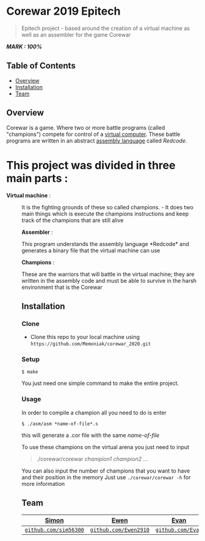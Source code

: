 # Corewar 2019 Epitech

> Epitech project - based around the creation of a virtual machine as well as an assembler for the game Corewar

***MARK : 100%***


## Table of Contents

- [Overview](#overview)
- [Installation](#installation)
- [Team](#team)


## Overview
Corewar is a game.  Where two or more battle programs (called "champions") compete for control of a [virtual computer](https://en.wikipedia.org/wiki/Virtual_machine "Virtual machine"). These battle programs are written in an abstract [assembly language](https://en.wikipedia.org/wiki/Assembly_language "Assembly language") called _Redcode_.

 # **This project was divided in three main parts :**

 **Virtual machine** :
  <dd>It is the fighting grounds of these so called champions.
 - It does two main things which is execute the champions instructions and keep track of the champions that are still alive

**Assembler** :
 <dd>This program understands the assembly language *Redcode* and generates a binary file that the virtual machine can use

**Champions** :
<dd>These are the warriors that will battle in the virtual machine; they are written in the assembly code and must be able to survive in the harsh environment that is the Corewar


## Installation

### Clone

- Clone this repo to your local machine using `https://github.com/Memoniak/corewar_2020.git`

### Setup

```shell
$ make
```
You just need one simple command to make the entire project.

### Usage

In order to compile a champion all you need to do is enter
```shell
$ ./asm/asm *name-of-file*.s
```
this will generate a .cor file with the same *name-of-file*

To use these champions on the virtual arena you just need to input
> ./corewar/corewar *champion1* *champion2* ...<br>

You can also input the number of champions that you want to have and their position in the memory
Just use ``` ./corewar/corewar -h ``` for more information


## Team


| <a href="http://fvcproductions.com" target="_blank">**Simon**</a> | <a href="http://fvcproductions.com" target="_blank">**Ewen**</a> | <a href="http://fvcproductions.com" target="_blank">**Evan**</a> |
| :---: |:---:| :---: |
| <a href="https://github.com/sim56300" target="_blank">`github.com/sim56300`</a> | <a href="https://github.com/Ewen2910" target="_blank">`github.com/Ewen2910`</a> | <a href="http://github.com/fvcproductions" target="_blank">`github.com/Evan`</a> |
